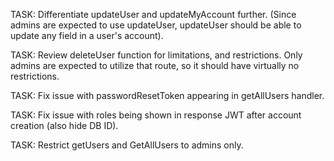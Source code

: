 TASK: Differentiate updateUser and updateMyAccount further. (Since admins are expected to use updateUser, updateUser should be able to update any field in a user's account).

TASK: Review deleteUser function for limitations, and restrictions. Only admins are expected to utilize that route, so it should have virtually no restrictions.

TASK: Fix issue with passwordResetToken appearing in getAllUsers handler.

TASK: Fix issue with roles being shown in response JWT after account creation (also hide DB ID).

TASK: Restrict getUsers and GetAllUsers to admins only.
